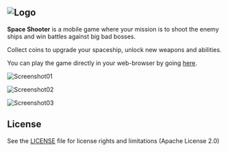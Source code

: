![Logo](https://user-images.githubusercontent.com/3193712/102813002-d3160580-43a6-11eb-8cee-91458e1cc8e9.png)
---

**Space Shooter** is a mobile game where your mission is to shoot the enemy ships and win battles against big bad bosses.

Collect coins to upgrade your spaceship, unlock new weapons and abilities.

You can play the game directly in your web-browser by going [here](https://gustavohb.github.io/space-shooter/).

![Screenshot01](https://user-images.githubusercontent.com/3193712/107149685-be7ed400-6938-11eb-8214-d23b04b00de7.png)

![Screenshot02](https://user-images.githubusercontent.com/3193712/107149690-c3438800-6938-11eb-90cf-e16ad9598f9e.png)

![Screenshot03](https://user-images.githubusercontent.com/3193712/107149694-c5a5e200-6938-11eb-9b2e-c9e10b3750ef.png)

## License

See the [LICENSE](https://github.com/gustavohb/space-shooter/blob/main/LICENSE) file for license rights and limitations (Apache License 2.0)
